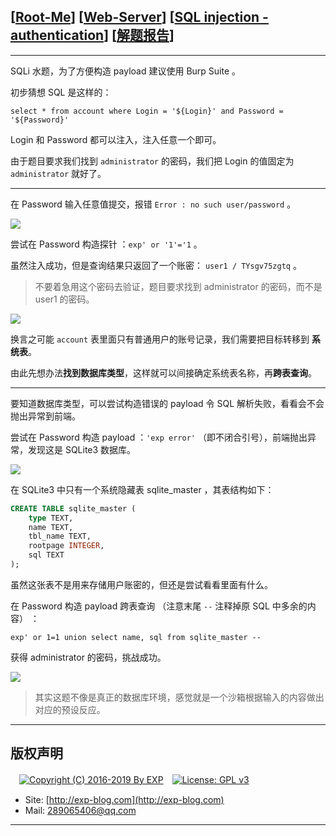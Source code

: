## [[Root-Me](https://www.root-me.org/)] [[Web-Server](https://www.root-me.org/en/Challenges/Web-Server/)] [[SQL injection - authentication](https://www.root-me.org/en/Challenges/Web-Server/SQL-injection-authentication)] [[解题报告](http://exp-blog.com/2019/03/10/pid-3538/)]

------


SQLi 水题，为了方便构造 payload 建议使用 Burp Suite 。

初步猜想 SQL 是这样的：

`select * from account where Login = '${Login}' and Password = '${Password}'`

Login 和 Password 都可以注入，注入任意一个即可。

由于题目要求我们找到 `administrator` 的密码，我们把 Login 的值固定为 `administrator` 就好了。

------------

在 Password 输入任意值提交，报错 `Error : no such user/password` 。

![](http://exp-blog.com/wp-content/uploads/2019/03/5c3ddc307b7d4ec76ce4042ed86916c8.png)

尝试在 Password 构造探针 ：`exp' or '1'='1` 。

虽然注入成功，但是查询结果只返回了一个账密： `user1 / TYsgv75zgtq` 。

> 不要着急用这个密码去验证，题目要求找到 administrator 的密码，而不是 user1 的密码。

![](http://exp-blog.com/wp-content/uploads/2019/03/2d213a2216964eaaebb5f68e97028023.png)

换言之可能 `account` 表里面只有普通用户的账号记录，我们需要把目标转移到 **系统表**。

由此先想办法**找到数据库类型**，这样就可以间接确定系统表名称，再**跨表查询**。

------------

要知道数据库类型，可以尝试构造错误的 payload 令 SQL 解析失败，看看会不会抛出异常到前端。

尝试在 Password 构造 payload ：`'exp error'` （即不闭合引号），前端抛出异常，发现这是 SQLite3 数据库。

![](http://exp-blog.com/wp-content/uploads/2019/03/6f29118a718734d8e21c61e84aff74e4.png)

在 SQLite3 中只有一个系统隐藏表 sqlite_master ，其表结构如下：

```sql
CREATE TABLE sqlite_master (
    type TEXT,
    name TEXT,
    tbl_name TEXT,
    rootpage INTEGER,
    sql TEXT
);
```

虽然这张表不是用来存储用户账密的，但还是尝试看看里面有什么。

在 Password 构造 payload 跨表查询 （注意末尾 `--` 注释掉原 SQL 中多余的内容） ：

`exp' or 1=1 union select name, sql from sqlite_master --`

获得 administrator 的密码，挑战成功。

![](http://exp-blog.com/wp-content/uploads/2019/03/c35f37d43b03d7e6278fb10e23e9e0b2.png)

> 其实这题不像是真正的数据库环境，感觉就是一个沙箱根据输入的内容做出对应的预设反应。

------

## 版权声明

　[![Copyright (C) 2016-2019 By EXP](https://img.shields.io/badge/Copyright%20(C)-2016~2019%20By%20EXP-blue.svg)](http://exp-blog.com)　[![License: GPL v3](https://img.shields.io/badge/License-GPL%20v3-blue.svg)](https://www.gnu.org/licenses/gpl-3.0)
  

- Site: [http://exp-blog.com](http://exp-blog.com) 
- Mail: <a href="mailto:289065406@qq.com?subject=[EXP's Github]%20Your%20Question%20（请写下您的疑问）&amp;body=What%20can%20I%20help%20you?%20（需要我提供什么帮助吗？）">289065406@qq.com</a>


------
